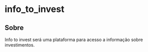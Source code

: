 # info_to_invest

## Sobre

Info to invest será uma plataforma para acesso a informação sobre investimentos.